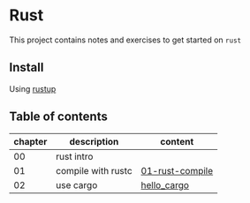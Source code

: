 # Rust

This project contains notes and exercises to get started on `rust`

## Install

Using [rustup](https://www.rust-lang.org/tools/install)

## Table of contents

| chapter | description | content |
| - | - | - |
| 00 | rust intro | |
| 01 | compile with rustc | [01-rust-compile](https://github.com/wccalvin/rust/tree/main/01-rust-compile) |
| 02 | use cargo | [hello_cargo](https://github.com/wccalvin/rust-notes/tree/main/hello_cargo) |
